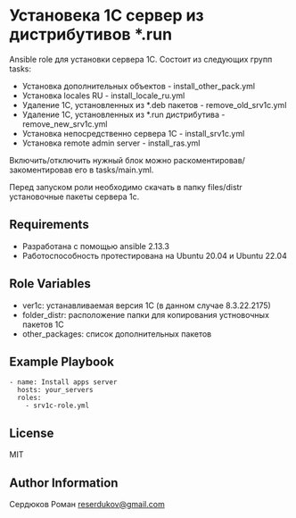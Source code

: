 Установека 1С сервер из дистрибутивов *.run
=========

Ansible role для установки сервера 1С.
Состоит из следующих групп tasks:
- Установка дополнительных объектов - install_other_pack.yml
- Установка locales RU - install_locale_ru.yml
- Удаление 1C, установленных из *.deb пакетов - remove_old_srv1c.yml
- Удаление 1C, установленных из *.run дистрибутива - remove_new_srv1c.yml
- Установка непосредственно сервера 1С - install_srv1c.yml
- Установка remote admin server - install_ras.yml

Включить/отключить нужный блок можно раскоментировав/закоментировав его в tasks/main.yml.

Перед запуском роли необходимо скачать в папку files/distr установочные пакеты сервера 1с.

Requirements
------------

- Разработана с помощью ansible 2.13.3
- Работоспособность протестирована на Ubuntu 20.04 и Ubuntu 22.04

Role Variables
--------------

- ver1c: устанавливаемая версия 1С (в данном случае 8.3.22.2175)
- folder_distr: расположение папки для копирования устновочных пакетов 1С
- other_packages: список дополнительных пакетов
  
Example Playbook
----------------

```
- name: Install apps server
  hosts: your_servers
  roles:
    - srv1c-role.yml
```

License
-------

MIT

Author Information
------------------

Сердюков Роман
reserdukov@gmail.com